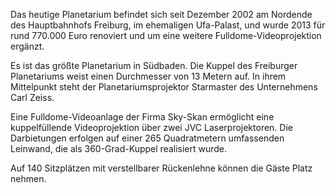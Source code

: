 Das heutige Planetarium befindet sich seit Dezember 2002
am Nordende des Hauptbahnhofs Freiburg, im ehemaligen Ufa-Palast,
und wurde 2013 für rund 770.000 Euro renoviert und um eine
weitere Fulldome-Videoprojektion ergänzt. 

Es ist das größte Planetarium in Südbaden. Die Kuppel des
Freiburger Planetariums weist einen Durchmesser von
13 Metern auf. In ihrem Mittelpunkt steht der
Planetariumsprojektor Starmaster des Unternehmens Carl Zeiss.

Eine Fulldome-Videoanlage der Firma Sky-Skan ermöglicht eine
kuppelfüllende Videoprojektion über zwei JVC Laserprojektoren.
Die Darbietungen erfolgen auf einer 265 Quadratmetern umfassenden
Leinwand, die als 360-Grad-Kuppel realisiert wurde.

Auf 140 Sitzplätzen mit verstellbarer Rückenlehne können die Gäste Platz nehmen.

